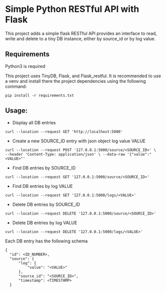 # Simple Python RESTful API with Flask

This project adds a simple flask RESTful API provides an interface to read, write and delete to a tiny DB instance,
either by source_id or by log value.

## Requirements
Python3 is required

This project uses TinyDB, Flask, and Flask_restful. It is recommended to use a venv and install there the project dependencies using the following command:

`pip install -r requirements.txt`

## Usage:

- Display all DB entries

`curl --location --request GET 'http://localhost:5000'`

- Create a new SOURCE_ID entry with json object log value VALUE

`curl --location --request POST '127.0.0.1:5000/source/<SOURCE_ID>' \ 
--header 'Content-Type: application/json' \
--data-raw '{"value":"<VALUE>"'`
  
- Find DB entries by SOURCE_ID

`curl --location --request GET '127.0.0.1:5000/source/<SOURCE_ID>'`

- Find DB entries by log VALUE

`curl --location --request GET '127.0.0.1:5000/logs/<VALUE>'`
  
- Delete DB entries by SOURCE_ID

`curl --location --request DELETE '127.0.0.1:5000/source/<SOURCE_ID>'`

- Delete DB entries by log VALUE

`curl --location --request DELETE '127.0.0.1:5000/logs/<VALUE>'`
  
Each DB entry has the following schema

    {
      "id": <ID_NUMBER>,
      "source": {
          "log": {
              "value": "<VALUE>"
          },
          "source_id": "<SOURCE_ID>",
          "timestamp": <TIMESTAMP>
      }
